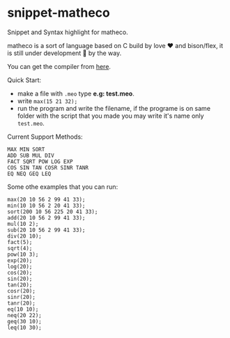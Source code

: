 # snippet-matheco
Snippet and Syntax highlight for matheco.

matheco is a sort of language based on C build by love :heart: and bison/flex, it is still under development :construction: by the way.

You can get the compiler from [here](https://raw.githubusercontent.com/splimter/snippet-matheco/master/matheco.exe).

Quick Start:
* make a file with `.meo` type **e.g: test.meo**.
* write `max(15 21 32);`
* run the program and write the filename, if the programe is on same folder with the script that you made you may write it's name only `test.meo`.

Current Support Methods:
```
MAX MIN SORT
ADD SUB MUL DIV
FACT SQRT POW LOG EXP
COS SIN TAN COSR SINR TANR
EQ NEQ GEQ LEQ
```

Some othe examples that you can run:
```
max(20 10 56 2 99 41 33);
min(10 10 56 2 20 41 33);
sort(200 10 56 225 20 41 33);
add(20 10 56 2 99 41 33);
mul(10 2);
sub(20 10 56 2 99 41 33);
div(20 10);
fact(5);
sqrt(4);
pow(10 3);
exp(20);
log(20);
cos(20);
sin(20);
tan(20);
cosr(20);
sinr(20);
tanr(20);
eq(10 10);
neq(20 22);
geq(30 10);
leq(10 30);
```